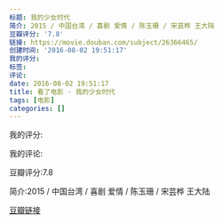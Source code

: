 ```yaml
---
标题: 我的少女时代
简介: 2015 / 中国台湾 / 喜剧 爱情 / 陈玉珊 / 宋芸桦 王大陆
豆瓣评分: '7.8'
链接: https://movie.douban.com/subject/26366465/
创建时间: '2016-08-02 19:51:17'
我的评分:
标签:
评论:
date: 2016-08-02 19:51:17
title: 看了电影 - 我的少女时代
tags: [电影]
categories: []
---
```


我的评分:

我的评论:

豆瓣评分:7.8

简介:2015 / 中国台湾 / 喜剧 爱情 / 陈玉珊 / 宋芸桦 王大陆

[豆瓣链接](https://movie.douban.com/subject/26366465/)

